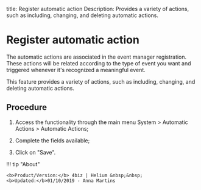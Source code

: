 title: Register automatic action
Description: Provides a variety of actions, such as including, changing, and deleting automatic actions.
# Register automatic action

The automatic actions are associated in the event manager registration. These
actions will be related according to the type of event you want and triggered
whenever it's recognized a meaningful event.

This feature provides a variety of actions, such as including, changing, and
deleting automatic actions.

Procedure
---------

1.  Access the functionality through the main menu System \> Automatic Actions
    \> Automatic Actions;

2.  Complete the fields available;

3.  Click on "Save".

!!! tip "About"

    <b>Product/Version:</b> 4biz | Helium &nbsp;&nbsp;
    <b>Updated:</b>01/10/2019 - Anna Martins
